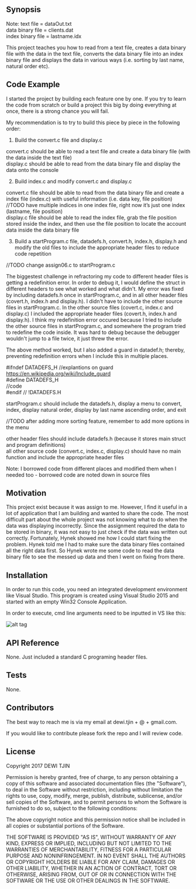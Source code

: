 ## Synopsis

Note: 	text file = dataOut.txt <br />
	data binary file = clients.dat <br />
	index binary file = lastname.idx <br />
	
This project teaches you how to read from a text file, creates a data binary file with the data in the text file, converts the data binary file into an index binary file and displays the data in various ways (i.e. sorting by last name, natural order etc).

## Code Example

I started the project by building each feature one by one.  If you try to learn the code from scratch or build a project this big by doing everything at once, there is a strong chance you will fail. 

 My recommendation is to try to build this piece by piece in the following order:

1) Build the convert.c file and display.c

convert.c should be able to read a text file and create a data binary file (with the data inside the text file)<br />
display.c should be able to read from the data binary file and display the data onto the console<br />

2) Build index.c and modify convert.c and display.c

convert.c file should be able to read from the data binary file and create a index file (index.c) with useful information (i.e. data key, file position) //TODO have multiple indices in one index file, right now it’s just one index (lastname, file position)<br />
display.c file should be able to read the index file, grab the file position stored inside the index, and then use the file position to locate the account data inside the data binary file<br />

3) Build a startProgram.c file, datadefs.h, convert.h, index.h, display.h and modify the old files to include the appropriate header files to reduce code repetition 

//TODO change assign06.c to startProgram.c<br />

The biggestest challenge in refractoring my code to different header files is getting a redefinition error.  In order to debug it, I would define the struct in different headers to see what worked and what didn't. My error was fixed by including datadefs.h once in startProgram.c, and in all other header files (covert.h, index.h and display.h).  I didn't have to include the other source files in startProgram.c.  In the other source files (covert.c, index.c and display.c) I included the appropriate header files (covert.h, index.h and display.h). I think my redefinition error occured because I tried to include the other source files in startProgram.c, and somewhere the program tried to redefine the code inside.  It was hard to debug because the debugger wouldn't jump to a file twice, it just threw the error.

The above method worked, but I also added a guard in datadef.h; thereby, preventing redefinition errors when I include this in multiple places.

#ifndef DATADEFS_H //explantions on guard https://en.wikipedia.org/wiki/Include_guard<br />
#define DATADEFS_H<br />
//code<br />
#endif // !DATADEFS.H<br />

startProgram.c should include the datadefs.h, display a menu to convert, index, display natural order, display by last name ascending order, and exit <br />

//TODO after adding more sorting feature, remember to add more options in the menu<br />

other header files should include datadefs.h (because it stores main struct and program definitions)<br />
all other source code (convert.c, index.c, display.c) should have no main function and include the appropriate header files<br />

Note: I borrowed code from different places and modified them when I needed too - borrowed code are noted down in source files<br />

## Motivation

This project exist because it was assign to me.  However, I find it useful in a lot of application that I am building and wanted to share the code.  The most difficult part about the whole project was not knowing what to do when the data was displaying incorrectly.  Since the assignment required the data to be stored in binary, it was not easy to just check if the data was written out correctly.  Fortunately, Hynek showed me how I could start fixing the problem.  Hynek told me I had to make sure the data binary files contained all the right data first.  So Hynek wrote me some code to read the data binary file to see the messed up data and then I went on fixing from there.

## Installation

In order to run this code, you need an integrated development environment like Visual Studio. This program is created using Visual Studio 2015 and started with an empty Win32 Console Application.

In order to execute, cmd line arguments need to be inputted in VS like this:

![alt tag](https://cloud.githubusercontent.com/assets/6993716/24732483/04209b94-1a26-11e7-8118-28e80098f625.PNG)

## API Reference

None. Just included a standard C programing header files.

## Tests

None.

## Contributors

The best way to reach me is via my email at dewi.tjin + @ + gmail.com.

If you would like to contribute please fork the repo and I will review code.

## License

Copyright 2017 DEWI TJIN

Permission is hereby granted, free of charge, to any person obtaining a copy of this software and associated documentation files (the "Software"), to deal in the Software without restriction, including without limitation the rights to use, copy, modify, merge, publish, distribute, sublicense, and/or sell copies of the Software, and to permit persons to whom the Software is furnished to do so, subject to the following conditions:

The above copyright notice and this permission notice shall be included in all copies or substantial portions of the Software.

THE SOFTWARE IS PROVIDED "AS IS", WITHOUT WARRANTY OF ANY KIND, EXPRESS OR IMPLIED, INCLUDING BUT NOT LIMITED TO THE WARRANTIES OF MERCHANTABILITY, FITNESS FOR A PARTICULAR PURPOSE AND NONINFRINGEMENT. IN NO EVENT SHALL THE AUTHORS OR COPYRIGHT HOLDERS BE LIABLE FOR ANY CLAIM, DAMAGES OR OTHER LIABILITY, WHETHER IN AN ACTION OF CONTRACT, TORT OR OTHERWISE, ARISING FROM, OUT OF OR IN CONNECTION WITH THE SOFTWARE OR THE USE OR OTHER DEALINGS IN THE SOFTWARE.




